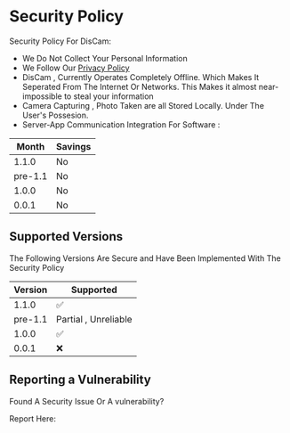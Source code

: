 # Security Policy
Security Policy For DisCam:
- We Do Not Collect Your Personal Information
- We Follow Our [Privacy Policy](https://discam.vercel.app/license/privacy.html)
- DisCam , Currently Operates Completely Offline. Which Makes It Seperated From The Internet Or Networks. This Makes it almost near-impossible to steal your information
- Camera Capturing , Photo Taken are all Stored Locally. Under The User's Possesion.
- Server-App Communication Integration For Software :

| Month    | Savings |
| -------- | ------- |
| 1.1.0    | No      |
| pre-1.1  | No      |
| 1.0.0    | No      |
| 0.0.1    | No      |

## Supported Versions

The Following Versions Are Secure and Have Been Implemented With The Security Policy

| Version | Supported          |
| ------- | ------------------ |
| 1.1.0   | :white_check_mark: |
| pre-1.1 | Partial , Unreliable |
| 1.0.0   | :white_check_mark: |
| 0.0.1   | :x:                |

## Reporting a Vulnerability

Found A Security Issue Or A vulnerability?

Report Here:
